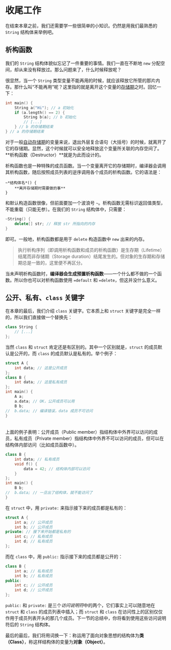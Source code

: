 # 收尾工作

在结束本章之前，我们还需要学一些很简单的小知识。仍然是用我们最熟悉的 `String` 结构体来举例吧。

## 析构函数

我们的 `String` 结构体貌似忘记了一件重要的事情。我们一直在不断地 `new` 分配空间，却从来没有释放过。那么问题来了，什么时候释放呢？

很显然，当一个 `String` 类型变量不能再用的时候，就应该释放它所管的那片内存。那什么叫“不能再用”呢？这里指的就是离开这个变量的[存储期](ch04/list/storage_duration)之时。回忆一下：
```cpp
int main() { 
    String a("Hi"); // a 初始化
    if (a.length() == 2) {
        String b(a); // b 初始化
        // [...]
    } // b 的存储期结束
} // a 的存储期结束
```
对于一般[自动存储期](ch04/list/storage_duration#自动存储期)的变量来说，退出外层复合语句（大括号）的时候，就离开了它的存储期。显然，这个时候就可以安全地释放这个变量所关联的内存空间了。**析构函数（Destructor）**就是为此而设计的。

析构函数也是一种特殊的成员函数。当一个变量离开它的存储期时，编译器会调用其析构函数，随后按照成员列表的逆序调用各个成员的析构函数。它的语法是：
```sdsc
~*结构体名*() {
    **离开存储期时需要做的事**
}
```
和默认构造函数很像，但前面要加一个波浪号 `~`。析构函数无需标识返回值类型，不能重载（只能无参）。在我们的 `String` 结构体中，只需要：
```cpp
~String() {
    delete[] str; // 释放 str 所指向的内存
}
```
即可。一般地，析构函数都是用于 `delete` 构造函数中 `new` 出来的内存。

> 执行析构序列（即调用析构函数和成员的析构函数）是生存期（Lifetime）结尾而非存储期（Storage duration）结尾发生的。但对象的生存期和存储期总是一致的，这里便不再区分。

当未声明析构函数时，**编译器会生成预置析构函数**——一个什么都不做的一个函数。所以你也可以对析构函数使用 `=default` 和 `=delete`，但这并没什么意义。

## 公开、私有、`class` 关键字

在本章的最后，我们介绍 `class` 关键字。它本质上和 `struct` 关键字是完全一样的，所以我们直接做一个替换先：
```cpp
class String {
    // [...]
};
```
当然 `class` 和 `struct` 肯定还是有区别的。其中一个区别就是，`struct` 的成员默认是公开的，而 `class` 的成员默认是私有的。举个例子：
```CPP
struct A {
    int data; // 这是公开成员
};
class B {
    int data; // 这是私有成员
};
int main() {
    A a;
    a.data; // OK，公开成员可以用
    B b;
//  b.data; // 编译错误，data 成员不可访问
}
```

<h6 id="idx_公开成员"></h6>
<h6 id="idx_私有成员"></h6>

上面的例子表明：公开成员（Public member）指结构体中外界可以访问的成员，私有成员（Private member）指结构体中外界不可以访问的成员，但可以在结构体内部访问（比如成员函数中）。
```cpp
class B {
    int data; // 私有成员
    void f() {
        data = 42; // 结构体内部可以访问
    }
};
int main() {
    B b;
//  b.data; // 一旦出了结构体，就不能访问了
}
```

在 `struct` 中，用 `private:` 来指示接下来的成员都是私有的：
```cpp
struct A {
    int a; // 公开成员
    int b; // 公开成员
private: // 接下来开始都是私有的
    int c; // 私有成员
    int d; // 私有成员
};
```
而在 `class` 中，用 `public:` 指示接下来的成员都是公开的：
```cpp
class B {
    int a; // 私有成员
    int b; // 私有成员
public:
    int c; // 公开成员
    int d; // 公开成员
};
```
`public:` 和 `private:` 是三个*访问说明符*中的两个，它们事实上可以随意地在 `struct` 和 `class` 的成员列表中插入；而 `struct` 和 `class` 在访问性上的区别仅仅作用于成员列表开头的那几个成员。下一节的总结中，你将看到使用这些访问说明符后的 `String` 结构体。

最后的最后，我们将用词换一下：称运用了面向对象思想的结构体为**类（Class）**，称这样结构体的变量为**对象（Object）**。
